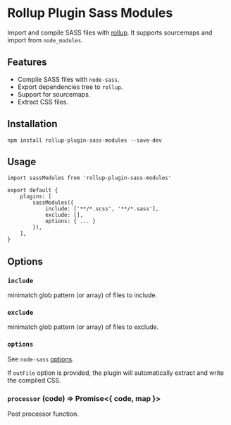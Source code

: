 
# Rollup Plugin Sass Modules

Import and compile SASS files with [rollup](https://rollupjs.org/). It supports sourcemaps and import from `node_modules`.

## Features

- Compile SASS files with `node-sass`.
- Export dependencies tree to `rollup`.
- Support for sourcemaps.
- Extract CSS files.

## Installation

```
npm install rollup-plugin-sass-modules --save-dev
```

## Usage

```
import sassModules from 'rollup-plugin-sass-modules'

export default {
    plugins: [
        sassModules({
            include: ['**/*.scss', '**/*.sass'],
            exclude: [],
            options: { ... }
        }),
    ],
}
```

## Options

### `include`

minimatch glob pattern (or array) of files to include.

### `exclude`

minimatch glob pattern (or array) of files to exclude.

### `options`

See `node-sass` [options](https://github.com/sass/node-sass#options).

If `outFile` option is provided, the plugin will automatically extract and write the compiled CSS.

### `processor` (code) => Promise<{ code, map }>

Post processor function.